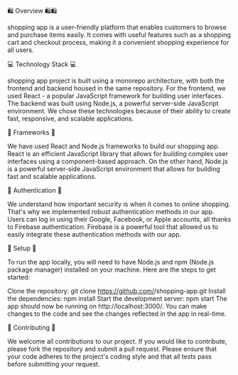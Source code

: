 🛍️ Overview 🛍️🛍️

shopping app is a user-friendly platform that enables customers to browse and purchase items easily. It comes with useful features such as a shopping cart and checkout process, making it a convenient shopping experience for all users.

💻 Technology Stack 💻

shopping app project is built using a monorepo architecture, with both the frontend and backend housed in the same repository. For the frontend, we used React - a popular JavaScript framework for building user interfaces. The backend was built using Node.js, a powerful server-side JavaScript environment. We chose these technologies because of their ability to create fast, responsive, and scalable applications.

🚀 Frameworks 🚀

We have used React and Node.js frameworks to build our shopping app. React is an efficient JavaScript library that allows for building complex user interfaces using a component-based approach. On the other hand, Node.js is a powerful server-side JavaScript environment that allows for building fast and scalable applications.

🔑 Authentication 🔑

We understand how important security is when it comes to online shopping. That's why we implemented robust authentication methods in our app. Users can log in using their Google, Facebook, or Apple accounts, all thanks to Firebase authentication. Firebase is a powerful tool that allowed us to easily integrate these authentication methods with our app.

🔧 Setup 🔧

To run the app locally, you will need to have Node.js and npm (Node.js package manager) installed on your machine. Here are the steps to get started:

Clone the repository: git clone https://github.com/<username>/shopping-app.git
Install the dependencies: npm install
Start the development server: npm start
The app should now be running on http://localhost:3000/. You can make changes to the code and see the changes reflected in the app in real-time.

🤝 Contributing 🤝

We welcome all contributions to our project. If you would like to contribute, please fork the repository and submit a pull request. Please ensure that your code adheres to the project's coding style and that all tests pass before submitting your request.
